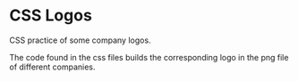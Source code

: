 # CSS Logos
CSS practice of some company logos.

The code found in the css files builds the corresponding logo in the png file of different companies.
